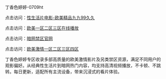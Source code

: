 丁香色婷婷-0709ht

点击访问：<a href="https://heiliao2dmwwy.pages.dev">性生活片电影-欧美精品九九99久久</a>

点击访问：<a href="https://heiliaoll4qsx.pages.dev">欧美一区二区三区在线播放</a>

点击访问：<a href="https://heiliaowzu4ur.pages.dev">暗网禁区官网</a>

点击访问：<a href="https://heiliaozj3tjd.pages.dev">欧美激情一区二区三区四区</a>

<p>丁香色婷婷专区收录多部高质量的欧美激情影片及另类禁区资源，满足不同用户的观影偏好。从经典性生活片到暗网热门内容，均支持高清视频播放，不卡顿、不跳转。每日更新，适配所有主流设备，带来沉浸式的看片体验。</p>

<span style="display:none;">[Canonical link](https://github.com/sap20250709/sap2 ）</span>
